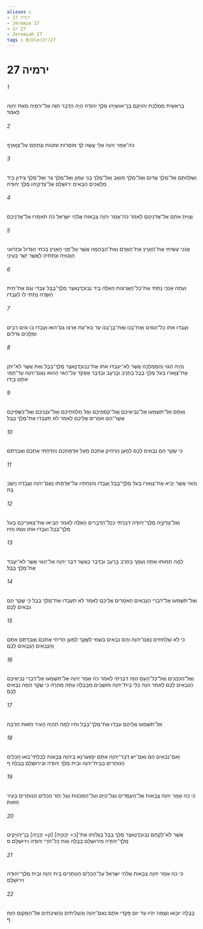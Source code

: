 ```yaml
---
aliases : 
- ירמיה 27
- Jérémie 27
- Jr 27
- Jeremiah 27
tags : Bible/Jr/27
---
```


# ירמיה 27

###### 1
בְּרֵאשִׁית מַמְלֶכֶת יְהֹויָקִם בֶּן־יֹאושִׁיָּהוּ מֶלֶךְ יְהוּדָה הָיָה הַדָּבָר הַזֶּה אֶל־יִרְמְיָה מֵאֵת יְהוָה לֵאמֹר׃
###### 2
כֹּה־אָמַר יְהוָה אֵלַי עֲשֵׂה לְךָ מֹוסֵרֹות וּמֹטֹות וּנְתַתָּם עַל־צַוָּארֶךָ׃
###### 3
וְשִׁלַּחְתָּם אֶל־מֶלֶךְ אֱדֹום וְאֶל־מֶלֶךְ מֹואָב וְאֶל־מֶלֶךְ בְּנֵי עַמֹּון וְאֶל־מֶלֶךְ צֹר וְאֶל־מֶלֶךְ צִידֹון בְּיַד מַלְאָכִים הַבָּאִים יְרוּשָׁלִַם אֶל־צִדְקִיָּהוּ מֶלֶךְ יְהוּדָה׃
###### 4
וְצִוִּיתָ אֹתָם אֶל־אֲדֹנֵיהֶם לֵאמֹר כֹּה־אָמַר יְהוָה צְבָאֹות אֱלֹהֵי יִשְׂרָאֵל כֹּה תֹאמְרוּ אֶל־אֲדֹנֵיכֶם׃
###### 5
אָנֹכִי עָשִׂיתִי אֶת־הָאָרֶץ אֶת־הָאָדָם וְאֶת־הַבְּהֵמָה אֲשֶׁר עַל־פְּנֵי הָאָרֶץ בְּכֹחִי הַגָּדֹול וּבִזְרֹועִי הַנְּטוּיָה וּנְתַתִּיהָ לַאֲשֶׁר יָשַׁר בְּעֵינָי׃
###### 6
וְעַתָּה אָנֹכִי נָתַתִּי אֶת־כָּל־הָאֲרָצֹות הָאֵלֶּה בְּיַד נְבוּכַדְנֶאצַּר מֶלֶךְ־בָּבֶל עַבְדִּי וְגַם אֶת־חַיַּת הַשָּׂדֶה נָתַתִּי לֹו לְעָבְדֹו׃
###### 7
וְעָבְדוּ אֹתֹו כָּל־הַגֹּויִם וְאֶת־בְּנֹו וְאֶת־בֶּן־בְּנֹו עַד בֹּא־עֵת אַרְצֹו גַּם־הוּא וְעָבְדוּ בֹו גֹּויִם רַבִּים וּמְלָכִים גְּדֹלִים׃
###### 8
וְהָיָה הַגֹּוי וְהַמַּמְלָכָה אֲשֶׁר לֹא־יַעַבְדוּ אֹתֹו אֶת־נְבוּכַדְנֶאצַּר מֶלֶךְ־בָּבֶל וְאֵת אֲשֶׁר לֹא־יִתֵּן אֶת־צַוָּארֹו בְּעֹל מֶלֶךְ בָּבֶל בַּחֶרֶב וּבָרָעָב וּבַדֶּבֶר אֶפְקֹד עַל־הַגֹּוי הַהוּא נְאֻם־יְהוָה עַד־תֻּמִּי אֹתָם בְּיָדֹו׃
###### 9
וְאַתֶּם אַל־תִּשְׁמְעוּ אֶל־נְבִיאֵיכֶם וְאֶל־קֹסְמֵיכֶם וְאֶל חֲלֹמֹתֵיכֶם וְאֶל־עֹנְנֵיכֶם וְאֶל־כַּשָּׁפֵיכֶם אֲשֶׁר־הֵם אֹמְרִים אֲלֵיכֶם לֵאמֹר לֹא תַעַבְדוּ אֶת־מֶלֶךְ בָּבֶל׃
###### 10
כִּי שֶׁקֶר הֵם נִבְּאִים לָכֶם לְמַעַן הַרְחִיק אֶתְכֶם מֵעַל אַדְמַתְכֶם וְהִדַּחְתִּי אֶתְכֶם וַאֲבַדְתֶּם׃
###### 11
וְהַגֹּוי אֲשֶׁר יָבִיא אֶת־צַוָּארֹו בְּעֹל מֶלֶךְ־בָּבֶל וַעֲבָדֹו וְהִנַּחְתִּיו עַל־אַדְמָתֹו נְאֻם־יְהוָה וַעֲבָדָהּ וְיָשַׁב בָּהּ׃
###### 12
וְאֶל־צִדְקִיָּה מֶלֶךְ־יְהוּדָה דִּבַּרְתִּי כְּכָל־הַדְּבָרִים הָאֵלֶּה לֵאמֹר הָבִיאוּ אֶת־צַוְּארֵיכֶם בְּעֹל מֶלֶךְ־בָּבֶל וְעִבְדוּ אֹתֹו וְעַמֹּו וִחְיוּ׃
###### 13
לָמָּה תָמוּתוּ אַתָּה וְעַמֶּךָ בַּחֶרֶב בָּרָעָב וּבַדָּבֶר כַּאֲשֶׁר דִּבֶּר יְהוָה אֶל־הַגֹּוי אֲשֶׁר לֹא־יַעֲבֹד אֶת־מֶלֶךְ בָּבֶל׃
###### 14
וְאַל־תִּשְׁמְעוּ אֶל־דִּבְרֵי הַנְּבִאִים הָאֹמְרִים אֲלֵיכֶם לֵאמֹר לֹא תַעַבְדוּ אֶת־מֶלֶךְ בָּבֶל כִּי שֶׁקֶר הֵם נִבְּאִים לָכֶם׃
###### 15
כִּי לֹא שְׁלַחְתִּים נְאֻם־יְהוָה וְהֵם נִבְּאִים בִּשְׁמִי לַשָּׁקֶר לְמַעַן הַדִּיחִי אֶתְכֶם וַאֲבַדְתֶּם אַתֶּם וְהַנְּבִאִים הַנִּבְּאִים לָכֶם׃
###### 16
וְאֶל־הַכֹּהֲנִים וְאֶל־כָּל־הָעָם הַזֶּה דִּבַּרְתִּי לֵאמֹר כֹּה אָמַר יְהוָה אַל־תִּשְׁמְעוּ אֶל־דִּבְרֵי נְבִיאֵיכֶם הַנִּבְּאִים לָכֶם לֵאמֹר הִנֵּה כְלֵי בֵית־יְהוָה מוּשָׁבִים מִבָּבֶלָה עַתָּה מְהֵרָה כִּי שֶׁקֶר הֵמָּה נִבְּאִים לָכֶם׃
###### 17
אַל־תִּשְׁמְעוּ אֲלֵיהֶם עִבְדוּ אֶת־מֶלֶךְ־בָּבֶל וִחְיוּ לָמָּה תִהְיֶה הָעִיר הַזֹּאת חָרְבָּה׃
###### 18
וְאִם־נְבִאִים הֵם וְאִם־יֵשׁ דְּבַר־יְהוָה אִתָּם יִפְגְּעוּ־נָא בַּיהוָה צְבָאֹות לְבִלְתִּי־בֹאוּ הַכֵּלִים הַנֹּותָרִים בְּבֵית־יְהוָה וּבֵית מֶלֶךְ יְהוּדָה וּבִירוּשָׁלִַם בָּבֶלָה׃ ף
###### 19
כִּי כֹה אָמַר יְהוָה צְבָאֹות אֶל־הָעַמֻּדִים וְעַל־הַיָּם וְעַל־הַמְּכֹנֹות וְעַל יֶתֶר הַכֵּלִים הַנֹּותָרִים בָּעִיר הַזֹּאת׃
###### 20
אֲשֶׁר לֹא־לְקָחָם נְבוּכַדְנֶאצַּר מֶלֶךְ בָּבֶל בַּגְלֹותֹו אֶת־[כ= יְכָונְיָה] [ק= יְכָנְיָה] בֶן־יְהֹויָקִים מֶלֶךְ־יְהוּדָה מִירוּשָׁלִַם בָּבֶלָה וְאֵת כָּל־חֹרֵי יְהוּדָה וִירוּשָׁלִָם׃ ס
###### 21
כִּי כֹה אָמַר יְהוָה צְבָאֹות אֱלֹהֵי יִשְׂרָאֵל עַל־הַכֵּלִים הַנֹּותָרִים בֵּית יְהוָה וּבֵית מֶלֶךְ־יְהוּדָה וִירוּשָׁלִָם׃
###### 22
בָּבֶלָה יוּבָאוּ וְשָׁמָּה יִהְיוּ עַד יֹום פָּקְדִי אֹתָם נְאֻם־יְהוָה וְהַעֲלִיתִים וַהֲשִׁיבֹתִים אֶל־הַמָּקֹום הַזֶּה׃ ף
